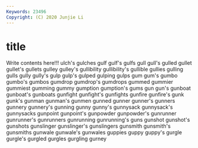 ```yaml
---
Keywords: 23496
Copyright: (C) 2020 Junjie Li
---
```


# title

Write contents here!!!
ulch's 
gulches 
gulf 
gulf's 
gulfs 
gull
gull's 
gulled 
gullet 
gullet's 
gullets 
gulley 
gulley's 
gullibility 
gullibility's 
gullible
gullies 
gulling 
gulls 
gully 
gully's 
gulp 
gulp's 
gulped 
gulping 
gulps
gum 
gum's 
gumbo 
gumbo's 
gumbos 
gumdrop 
gumdrop's 
gumdrops 
gummed 
gummier
gummiest 
gumming 
gummy 
gumption 
gumption's 
gums 
gun 
gun's 
gunboat 
gunboat's
gunboats 
gunfight 
gunfight's 
gunfights 
gunfire 
gunfire's 
gunk 
gunk's 
gunman 
gunman's
gunmen 
gunned 
gunner 
gunner's 
gunners 
gunnery 
gunnery's 
gunning 
gunny 
gunny's
gunnysack 
gunnysack's 
gunnysacks 
gunpoint 
gunpoint's 
gunpowder 
gunpowder's 
gunrunner 
gunrunner's 
gunrunners
gunrunning 
gunrunning's 
guns 
gunshot 
gunshot's 
gunshots 
gunslinger 
gunslinger's 
gunslingers 
gunsmith
gunsmith's 
gunsmiths 
gunwale 
gunwale's 
gunwales 
guppies 
guppy 
guppy's 
gurgle 
gurgle's
gurgled 
gurgles 
gurgling 
gurney 
